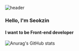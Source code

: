 ![header](https://capsule-render.vercel.app/api?type=waving&color=gradient&height=220&section=header&text=Seokzin%20So&fontSize=80&animation=fadeIn&fontAlignY=40)

### Hello, I'm Seokzin

#### I want to be Front-end developer

![Anurag's GitHub stats](https://github-readme-stats.vercel.app/api?username=seokzin&show_icons=true&theme=default&)
